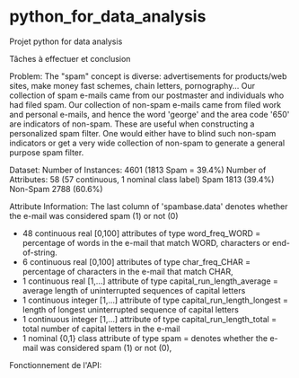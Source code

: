 # python_for_data_analysis
Projet python for data analysis

Tâches à effectuer et conclusion

Problem:
  The "spam" concept is diverse: advertisements for products/web
  sites, make money fast schemes, chain letters, pornography...
	Our collection of spam e-mails came from our postmaster and 
	individuals who had filed spam.  Our collection of non-spam 
	e-mails came from filed work and personal e-mails, and hence
	the word 'george' and the area code '650' are indicators of 
	non-spam.  These are useful when constructing a personalized 
	spam filter.  One would either have to blind such non-spam 
	indicators or get a very wide collection of non-spam to 
	generate a general purpose spam filter.

Dataset: 
  Number of Instances: 4601 (1813 Spam = 39.4%)
  Number of Attributes: 58 (57 continuous, 1 nominal class label)
  Spam	  1813  (39.4%)
	Non-Spam  2788  (60.6%)

Attribute Information:
  The last column of 'spambase.data' denotes whether the e-mail was 
  considered spam (1) or not (0)
  - 48 continuous real [0,100] attributes of type word_freq_WORD = percentage of words in the e-mail that match WORD, characters or end-of-string.
  - 6 continuous real [0,100] attributes of type char_freq_CHAR = percentage of characters in the e-mail that match CHAR,
  - 1 continuous real [1,...] attribute of type capital_run_length_average = average length of uninterrupted sequences of capital letters
  - 1 continuous integer [1,...] attribute of type capital_run_length_longest = length of longest uninterrupted sequence of capital letters
  - 1 continuous integer [1,...] attribute of type capital_run_length_total = total number of capital letters in the e-mail
  - 1 nominal {0,1} class attribute of type spam = denotes whether the e-mail was considered spam (1) or not (0), 

Fonctionnement de l'API:

